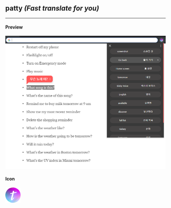 ## patty *(Fast translate for you)*
---

#### Preview
![preview](./README/preview.png)

#### Icon
![icon](./icons/v2_48.png)

